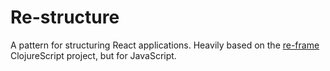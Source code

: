 
# Re-structure

A pattern for structuring React applications.  Heavily based on the [re-frame](https://github.com/Day8/re-frame) ClojureScript project, but for JavaScript.
